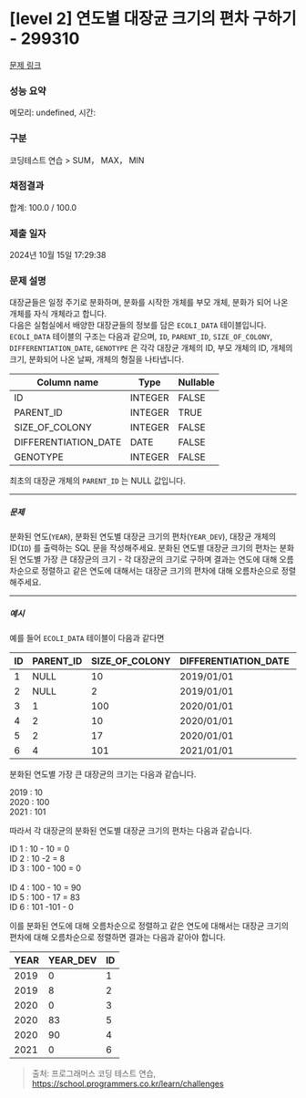# [level 2] 연도별 대장균 크기의 편차 구하기 - 299310 

[문제 링크](https://school.programmers.co.kr/learn/courses/30/lessons/299310) 

### 성능 요약

메모리: undefined, 시간: 

### 구분

코딩테스트 연습 > SUM， MAX， MIN

### 채점결과

합계: 100.0 / 100.0

### 제출 일자

2024년 10월 15일 17:29:38

### 문제 설명

<p>대장균들은 일정 주기로 분화하며, 분화를 시작한 개체를 부모 개체, 분화가 되어 나온 개체를 자식 개체라고 합니다.<br>
다음은 실험실에서 배양한 대장균들의 정보를 담은 <code>ECOLI_DATA</code> 테이블입니다. <code>ECOLI_DATA</code> 테이블의 구조는 다음과 같으며,  <code>ID</code>, <code>PARENT_ID</code>, <code>SIZE_OF_COLONY</code>, <code>DIFFERENTIATION_DATE</code>, <code>GENOTYPE</code> 은 각각 대장균 개체의 ID, 부모 개체의 ID, 개체의 크기, 분화되어 나온 날짜, 개체의 형질을 나타냅니다.</p>
<table class="table">
        <thead><tr>
<th>Column name</th>
<th>Type</th>
<th>Nullable</th>
</tr>
</thead>
        <tbody><tr>
<td>ID</td>
<td>INTEGER</td>
<td>FALSE</td>
</tr>
<tr>
<td>PARENT_ID</td>
<td>INTEGER</td>
<td>TRUE</td>
</tr>
<tr>
<td>SIZE_OF_COLONY</td>
<td>INTEGER</td>
<td>FALSE</td>
</tr>
<tr>
<td>DIFFERENTIATION_DATE</td>
<td>DATE</td>
<td>FALSE</td>
</tr>
<tr>
<td>GENOTYPE</td>
<td>INTEGER</td>
<td>FALSE</td>
</tr>
</tbody>
      </table>
<p>최초의 대장균 개체의 <code>PARENT_ID</code> 는 NULL 값입니다.</p>

<hr>

<h5>문제</h5>

<p>분화된 연도(<code>YEAR</code>), 분화된 연도별 대장균 크기의 편차(<code>YEAR_DEV</code>), 대장균 개체의 ID(<code>ID</code>) 를 출력하는 SQL 문을 작성해주세요. 분화된 연도별 대장균 크기의 편차는 분화된 연도별 가장 큰 대장균의 크기 - 각 대장균의 크기로 구하며 결과는 연도에 대해 오름차순으로 정렬하고 같은 연도에 대해서는 대장균 크기의 편차에 대해 오름차순으로 정렬해주세요.</p>

<hr>

<h5>예시</h5>

<p>예를 들어 <code>ECOLI_DATA</code> 테이블이 다음과 같다면</p>
<table class="table">
        <thead><tr>
<th>ID</th>
<th>PARENT_ID</th>
<th>SIZE_OF_COLONY</th>
<th>DIFFERENTIATION_DATE</th>
<th>GENOTYPE</th>
</tr>
</thead>
        <tbody><tr>
<td>1</td>
<td>NULL</td>
<td>10</td>
<td>2019/01/01</td>
<td>5</td>
</tr>
<tr>
<td>2</td>
<td>NULL</td>
<td>2</td>
<td>2019/01/01</td>
<td>3</td>
</tr>
<tr>
<td>3</td>
<td>1</td>
<td>100</td>
<td>2020/01/01</td>
<td>4</td>
</tr>
<tr>
<td>4</td>
<td>2</td>
<td>10</td>
<td>2020/01/01</td>
<td>4</td>
</tr>
<tr>
<td>5</td>
<td>2</td>
<td>17</td>
<td>2020/01/01</td>
<td>6</td>
</tr>
<tr>
<td>6</td>
<td>4</td>
<td>101</td>
<td>2021/01/01</td>
<td>22</td>
</tr>
</tbody>
      </table>
<p>분화된 연도별 가장 큰 대장균의 크기는 다음과 같습니다.</p>

<p>2019 : 10<br>
2020 : 100<br>
2021 : 101</p>

<p>따라서 각 대장균의 분화된 연도별 대장균 크기의 편차는 다음과 같습니다.</p>

<p>ID 1 : 10 - 10 = 0<br>
ID 2 : 10 -2 = 8<br>
ID 3 : 100 - 100 = 0<br><br>
ID 4 : 100 - 10 = 90<br>
ID 5 : 100 - 17 = 83<br>
ID 6 : 101 -101 - 0</p>

<p>이를 분화된 연도에 대해 오름차순으로 정렬하고 같은 연도에 대해서는 대장균 크기의 편차에 대해 오름차순으로 정렬하면 결과는 다음과 같아야 합니다.</p>
<table class="table">
        <thead><tr>
<th>YEAR</th>
<th>YEAR_DEV</th>
<th>ID</th>
</tr>
</thead>
        <tbody><tr>
<td>2019</td>
<td>0</td>
<td>1</td>
</tr>
<tr>
<td>2019</td>
<td>8</td>
<td>2</td>
</tr>
<tr>
<td>2020</td>
<td>0</td>
<td>3</td>
</tr>
<tr>
<td>2020</td>
<td>83</td>
<td>5</td>
</tr>
<tr>
<td>2020</td>
<td>90</td>
<td>4</td>
</tr>
<tr>
<td>2021</td>
<td>0</td>
<td>6</td>
</tr>
</tbody>
      </table>

> 출처: 프로그래머스 코딩 테스트 연습, https://school.programmers.co.kr/learn/challenges